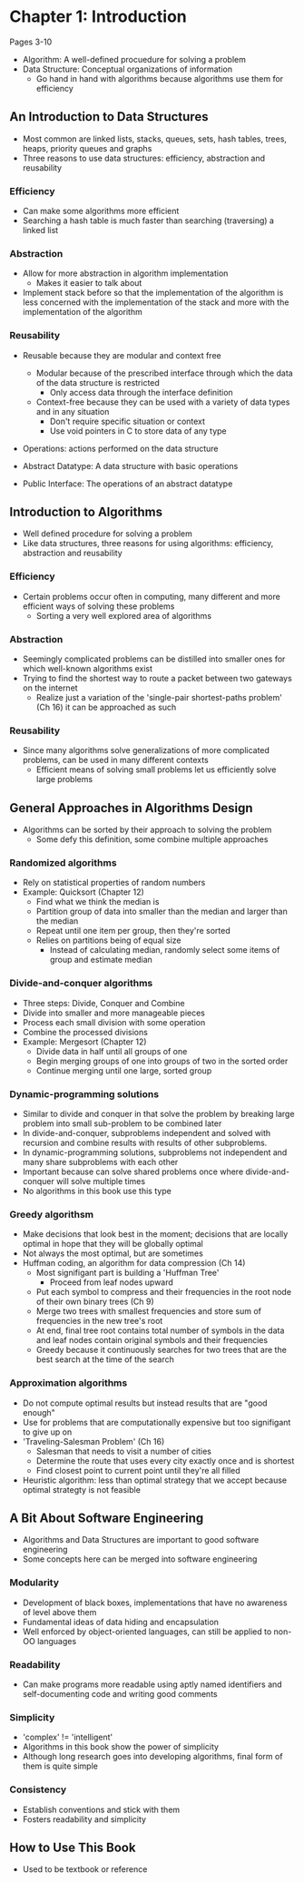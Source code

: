 # Chapter 1: Introduction
Pages 3-10 


- Algorithm: A well-defined procuedure for solving a problem
- Data Structure: Conceptual organizations of information
  - Go hand in hand with algorithms because algorithms use them for efficiency

## An Introduction to Data Structures
- Most common are linked lists, stacks, queues, sets, hash tables, trees, heaps, priority queues
and graphs
- Three reasons to use data structures: efficiency, abstraction and reusability

### Efficiency
- Can make some algorithms more efficient
- Searching a hash table is much faster than searching (traversing) a linked list

### Abstraction
- Allow for more abstraction in algorithm implementation
  - Makes it easier to talk about
- Implement stack before so that the implementation of the algorithm is less concerned with
the implementation of the stack and more with the implementation of the algorithm

### Reusability
- Reusable because they are modular and context free
  - Modular because of the prescribed interface through which the data of the data structure is restricted
    - Only access data through the interface definition
  - Context-free because they can be used with a variety of data types and in any situation
    - Don't require specific situation or context
    - Use void pointers in C to store data of any type

- Operations: actions performed on the data structure
- Abstract Datatype: A data structure with basic operations
- Public Interface: The operations of an abstract datatype

## Introduction to Algorithms
- Well defined procedure for solving a problem
- Like data structures, three reasons for using algorithms: efficiency, abstraction and reusability

### Efficiency
- Certain problems occur often in computing, many different and more efficient ways of solving these problems
  - Sorting a very well explored area of algorithms

### Abstraction
- Seemingly complicated problems can be distilled into smaller ones for which well-known algorithms exist
- Trying to find the shortest way to route a packet between two gateways on the internet
  - Realize just a variation of the 'single-pair shortest-paths problem' (Ch 16) it can be approached as such

### Reusability
- Since many algorithms solve generalizations of more complicated problems, can be used in many different contexts
  - Efficient means of solving small problems let us efficiently solve large problems

## General Approaches in Algorithms Design
- Algorithms can be sorted by their approach to solving the problem
  - Some defy this definition, some combine multiple approaches

### Randomized algorithms
- Rely on statistical properties of random numbers
- Example: Quicksort (Chapter 12)
  - Find what we think the median is
  - Partition group of data into smaller than the median and larger than the median
  - Repeat until one item per group, then they're sorted
  - Relies on partitions being of equal size
    - Instead of calculating median, randomly select some items of group and estimate median

### Divide-and-conquer algorithms
- Three steps: Divide, Conquer and Combine
- Divide into smaller and more manageable pieces
- Process each small division with some operation
- Combine the processed divisions
- Example: Mergesort (Chapter 12)
  - Divide data in half until all groups of one
  - Begin merging groups of one into groups of two in the sorted order
  - Continue merging until one large, sorted group

### Dynamic-programming solutions
- Similar to divide and conquer in that solve the problem by breaking large problem into small
sub-problem to be combined later
- In divide-and-conquer, subproblems independent and solved with recursion and combine results
with results of other subproblems.
- In dynamic-programming solutions, subproblems not independent and many share subproblems with
each other
- Important because can solve shared problems once where divide-and-conquer will solve multiple times
- No algorithms in this book use this type

### Greedy algorithsm
- Make decisions that look best in the moment; decisions that are locally optimal in hope that they
will be globally optimal
- Not always the most optimal, but are sometimes
- Huffman coding, an algorithm for data compression (Ch 14)
  - Most signifigant part is building a 'Huffman Tree'
    - Proceed from leaf nodes upward
  - Put each symbol to compress and their frequencies in the root node of their own binary trees (Ch 9)
  - Merge two trees with smallest frequencies and store sum of frequencies in the new tree's root
  - At end, final tree root contains total number of symbols in the data and leaf nodes contain original
  symbols and their frequencies
  - Greedy because it continuously searches for two trees that are the best search at the time of the search

### Approximation algorithms
- Do not compute optimal results but instead results that are "good enough"
- Use for problems that are computationally expensive but too signifigant to give up on
- 'Traveling-Salesman Problem' (Ch 16)
  - Salesman that needs to visit a number of cities
  - Determine the route that uses every city exactly once and is shortest
  - Find closest point to current point until they're all filled
- Heuristic algorithm: less than optimal strategy that we accept because optimal strategty is not feasible

## A Bit About Software Engineering
- Algorithms and Data Structures are important to good software engineering
- Some concepts here can be merged into software engineering

### Modularity
- Development of black boxes, implementations that have no awareness of level above them
- Fundamental ideas of data hiding and encapsulation
- Well enforced by object-oriented languages, can still be applied to non-OO languages

### Readability
- Can make programs more readable using aptly named identifiers and self-documenting code and writing
good comments

### Simplicity
- 'complex' != 'intelligent'
- Algorithms in this book show the power of simplicity
- Although long research goes into developing algorithms, final form of them is quite simple

### Consistency
- Establish conventions and stick with them
- Fosters readability and simplicity

## How to Use This Book
- Used to be textbook or reference